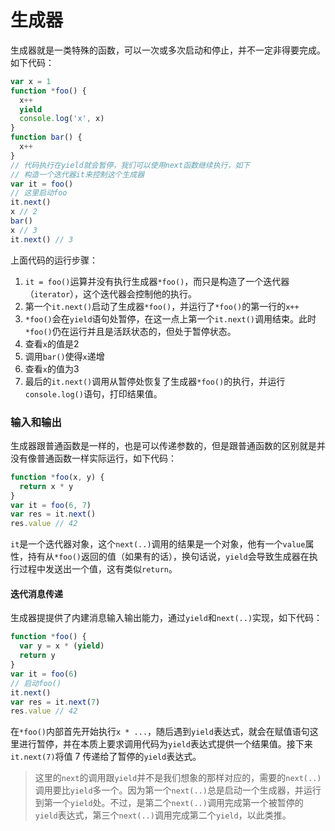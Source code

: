 <!--
 * @Descripttion: 生成器章节
 * @Author: jiegiser
 * @Date: 2019-12-13 08:52:00
 * @LastEditors: jiegiser
 * @LastEditTime: 2019-12-16 09:00:49
 -->
# 生成器

生成器就是一类特殊的函数，可以一次或多次启动和停止，并不一定非得要完成。如下代码：
```js
var x = 1
function *foo() {
  x++
  yield
  console.log('x', x)
}
function bar() {
  x++
}
// 代码执行在yield就会暂停，我们可以使用next函数继续执行，如下
// 构造一个迭代器it来控制这个生成器
var it = foo()
// 这里启动foo
it.next()
x // 2
bar()
x // 3
it.next() // 3
```
上面代码的运行步骤：
1. `it = foo()`运算并没有执行生成器`*foo()`，而只是构造了一个迭代器（`iterator`），这个迭代器会控制他的执行。
2. 第一个`it.next()`启动了生成器`*foo()`，并运行了`*foo()`的第一行的`x++`
3. `*foo()`会在`yield`语句处暂停，在这一点上第一个`it.next()`调用结束。此时`*foo()`仍在运行并且是活跃状态的，但处于暂停状态。
4. 查看`x`的值是2
5. 调用`bar()`使得`x`递增
6. 查看`x`的值为3
7. 最后的`it.next()`调用从暂停处恢复了生成器`*foo()`的执行，并运行`console.log()`语句，打印结果值。

### 输入和输出

生成器跟普通函数是一样的，也是可以传递参数的，但是跟普通函数的区别就是并没有像普通函数一样实际运行，如下代码：

```js
function *foo(x, y) {
  return x * y
}
var it = foo(6, 7)
var res = it.next()
res.value // 42
```
`it`是一个迭代器对象，这个`next(..)`调用的结果是一个对象，他有一个`value`属性，持有从`*foo()`返回的值（如果有的话），换句话说，`yield`会导致生成器在执行过程中发送出一个值，这有类似`return`。

#### 迭代消息传递

生成器提提供了内建消息输入输出能力，通过`yield`和`next(..)`实现，如下代码：

```js
function *foo() {
  var y = x * (yield)
  return y
}
var it = foo(6)
// 启动foo()
it.next()
var res = it.next(7)
res.value // 42
```
在`*foo()`内部首先开始执行`x * ...`，随后遇到`yield`表达式，就会在赋值语句这里进行暂停，并在本质上要求调用代码为`yield`表达式提供一个结果值。接下来`it.next(7)`将值 7 传递给了暂停的`yield`表达式。

> 这里的`next`的调用跟`yield`并不是我们想象的那样对应的，需要的`next(..)`调用要比`yield`多一个。因为第一个`next(..)`总是启动一个生成器，并运行到第一个`yield`处。不过，是第二个`next(..)`调用完成第一个被暂停的`yield`表达式，第三个`next(..)`调用完成第二个`yield`，以此类推。